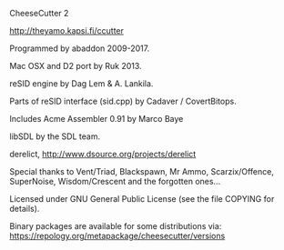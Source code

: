 CheeseCutter 2

http://theyamo.kapsi.fi/ccutter

Programmed by abaddon 2009-2017.

Mac OSX and D2 port by Ruk 2013.

reSID engine by Dag Lem & A. Lankila.

Parts of reSID interface (sid.cpp) by Cadaver / CovertBitops.

Includes Acme Assembler 0.91 by Marco Baye

libSDL by the SDL team.

derelict, http://www.dsource.org/projects/derelict

Special thanks to Vent/Triad, Blackspawn, Mr Ammo, Scarzix/Offence, 
SuperNoise, Wisdom/Crescent and the forgotten ones...

Licensed under GNU General Public License (see the file COPYING for details).

Binary packages are available for some distributions via:
https://repology.org/metapackage/cheesecutter/versions

